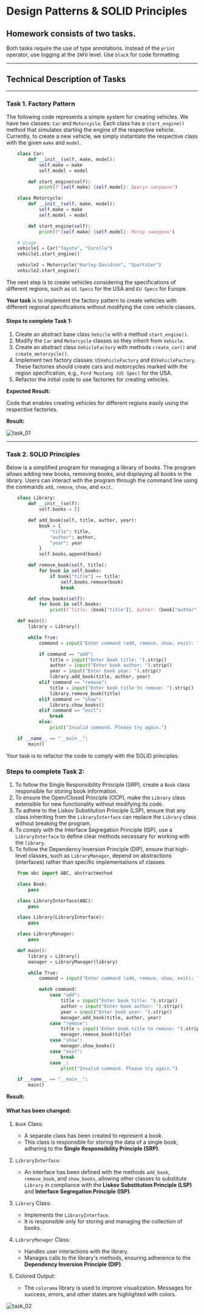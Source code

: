 # Design Patterns & SOLID Principles

## Homework consists of two tasks.

Both tasks require the use of type annotations. Instead of the `print` operator, use logging at the `INFO` level. Use `black` for code formatting.

---

## Technical Description of Tasks

---

### Task 1. Factory Pattern

The following code represents a simple system for creating vehicles. We have two classes: `Car` and `Motorcycle`. Each class has a `start_engine()` method that simulates starting the engine of the respective vehicle. Currently, to create a new vehicle, we simply instantiate the respective class with the given `make` and `model`.

```python
    class Car:
        def __init__(self, make, model):
            self.make = make
            self.model = model

        def start_engine(self):
            print(f"{self.make} {self.model}: Двигун запущено")

    class Motorcycle:
        def __init__(self, make, model):
            self.make = make
            self.model = model

        def start_engine(self):
            print(f"{self.make} {self.model}: Мотор заведено")

    # Usage
    vehicle1 = Car("Toyota", "Corolla")
    vehicle1.start_engine()

    vehicle2 = Motorcycle("Harley-Davidson", "Sportster")
    vehicle2.start_engine()
```

The next step is to create vehicles considering the specifications of different regions, such as `US Specs` for the USA and `EU Specs` for Europe.

**Your task** is to implement the factory pattern to create vehicles with different regional specifications without modifying the core vehicle classes.

#### Steps to complete Task 1:

1.  Create an abstract base class `Vehicle` with a method `start_engine()`.
2.  Modify the `Car` and `Motorcycle` classes so they inherit from `Vehicle`.
3.  Create an abstract class `VehicleFactory` with methods `create_car()` and `create_motorcycle()`.
4.  Implement two factory classes: `USVehicleFactory` and `EUVehicleFactory`. These factories should create cars and motorcycles marked with the region specification, e.g., `Ford Mustang (US Spec)` for the USA.
5.  Refactor the initial code to use factories for creating vehicles.

**Expected Result:**

Code that enables creating vehicles for different regions easily using the respective factories.

**Result:**

![task_01](./screenshots/task_01.png)

---

### Task 2. SOLID Principles

Below is a simplified program for managing a library of books. The program allows adding new books, removing books, and displaying all books in the library. Users can interact with the program through the command line using the commands `add`, `remove`, `show`, and `exit`.

```python
    class Library:
        def __init__(self):
            self.books = []

        def add_book(self, title, author, year):
            book = {
                "title": title,
                "author": author,
                "year": year
            }
            self.books.append(book)

        def remove_book(self, title):
            for book in self.books:
                if book["title"] == title:
                    self.books.remove(book)
                    break

        def show_books(self):
            for book in self.books:
                print(f'Title: {book["title"]}, Author: {book["author"]}, Year: {book["year"]}')

    def main():
        library = Library()

        while True:
            command = input("Enter command (add, remove, show, exit): ").strip().lower()

            if command == "add":
                title = input("Enter book title: ").strip()
                author = input("Enter book author: ").strip()
                year = input("Enter book year: ").strip()
                library.add_book(title, author, year)
            elif command == "remove":
                title = input("Enter book title to remove: ").strip()
                library.remove_book(title)
            elif command == "show":
                library.show_books()
            elif command == "exit":
                break
            else:
                print("Invalid command. Please try again.")

    if __name__ == "__main__":
        main()
```

Your task is to refactor the code to comply with the SOLID principles.

### Steps to complete Task 2:

1.  To follow the Single Responsibility Principle (SRP), create a `Book` class responsible for storing book information.
2.  To ensure the Open/Closed Principle (OCP), make the `Library` class extensible for new functionality without modifying its code.
3.  To adhere to the Liskov Substitution Principle (LSP), ensure that any class inheriting from the `LibraryInterface` can replace the `Library` class without breaking the program.
4.  To comply with the Interface Segregation Principle (ISP), use a `LibraryInterface` to define clear methods necessary for working with the `library`.
5.  To follow the Dependency Inversion Principle (DIP), ensure that high-level classes, such as `LibraryManager`, depend on abstractions (interfaces) rather than specific implementations of classes.

```python
    from abc import ABC, abstractmethod

    class Book:
        pass

    class LibraryInterface(ABC):
        pass

    class Library(LibraryInterface):
        pass

    class LibraryManager:
        pass

    def main():
        library = Library()
        manager = LibraryManager(library)

        while True:
            command = input("Enter command (add, remove, show, exit): ").strip().lower()

            match command:
                case "add":
                    title = input("Enter book title: ").strip()
                    author = input("Enter book author: ").strip()
                    year = input("Enter book year: ").strip()
                    manager.add_book(title, author, year)
                case "remove":
                    title = input("Enter book title to remove: ").strip()
                    manager.remove_book(title)
                case "show":
                    manager.show_books()
                case "exit":
                    break
                case _:
                    print("Invalid command. Please try again.")

    if __name__ == "__main__":
        main()
```

**Result:**

#### What has been changed:

1.  `Book` Class:

    - A separate class has been created to represent a book.
    - This class is responsible for storing the data of a single book, adhering to the **Single Responsibility Principle (SRP)**.

2.  `LibraryInterface`:

    - An interface has been defined with the methods `add_book`, `remove_book`, and `show_books`, allowing other classes to substitute `Library` in compliance with the **Liskov Substitution Principle (LSP)** and **Interface Segregation Principle (ISP)**.

3.  `Library` Class:

    - Implements the `LibraryInterface`.
    - It is responsible only for storing and managing the collection of books.

4.  `LibraryManager` Class:

    - Handles user interactions with the library.
    - Manages calls to the library's methods, ensuring adherence to the **Dependency Inversion Principle (DIP)**.

5.  Colored Output:

    - The `colorama` library is used to improve visualization. Messages for success, errors, and other states are highlighted with colors.

![task_02](./screenshots/task_02.png)
